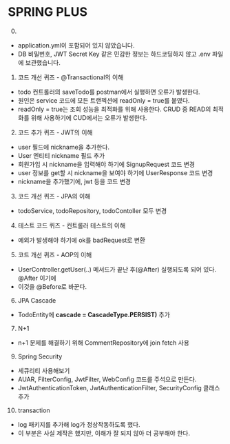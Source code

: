 # SPRING PLUS

0. 
- application.yml이 포함되어 있지 않았습니다.
- DB 비밀번호, JWT Secret Key 같은 민감한 정보는 하드코딩하지 않고 .env 파일에 보관했습니다.

1. 코드 개선 퀴즈 - @Transactional의 이해
- todo 컨트롤러의 saveTodo를 postman에서 실행하면 오류가 발생한다.
- 원인은 service 코드에 모든 트랜젝션에 readOnly = true를 붙였다.
- readOnly = true는 조회 성능을 최적화를 위해 사용한다. CRUD 중 READ의 최적화를 위해 사용하기에 CUD에서는 오류가 발생한다.

2. 코드 추가 퀴즈 - JWT의 이해
- user 필드에 nickname을 추가한다.
- User 엔티티 nickname 필드 추가 
- 회원가입 시 nickname을 입력해야 하기에 SignupRequest 코드 변경
- user 정보를 get할 시 nickname을 보여야 하기에 UserResponse 코드 변경
- nickname을 추가했기에, jwt 등을 코드 변경

3. 코드 개선 퀴즈 -  JPA의 이해
- todoService, todoRepository, todoContoller 모두 변경

4. 테스트 코드 퀴즈 - 컨트롤러 테스트의 이해
- 예외가 발생해야 하기에 ok를 badRequest로 변환 

5. 코드 개선 퀴즈 - AOP의 이해
- UserController.getUser(..) 메서드가 끝난 후(@After) 실행되도록 되어 있다. @After 이기에
- 이것을 @Before로 바꾼다. 

6. JPA Cascade
- TodoEntity에 **cascade = CascadeType.PERSIST)** 추가

7. N+1
- n+1 문제를 해결하기 위해 CommentRepository에 join fetch 사용

9. Spring Security
- 세큐리티 사용해보기
- AUAR, FilterConfig, JwtFilter, WebConfig 코드를 주석으로 만든다.
- JwtAuthenticationToken, JwtAuthenticationFilter, SecurityConfig 클래스 추가 

10. transaction 
- log 패키지를 추가해 log가 정상작동하도록 했다.
- 이 부분은 사실 제작은 했지만, 이해가 잘 되지 않아 더 공부해야 한다.